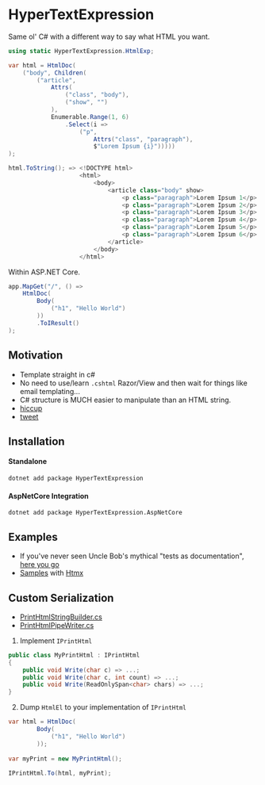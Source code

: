 # HyperTextExpression

Same ol' C# with a different way to say what HTML you want.

```csharp
using static HyperTextExpression.HtmlExp;

var html = HtmlDoc(
    ("body", Children(
        ("article",
            Attrs(
                ("class", "body"),
                ("show", "")
            ),
            Enumerable.Range(1, 6)
                .Select(i =>
                    ("p",
                        Attrs("class", "paragraph"),
                        $"Lorem Ipsum {i}")))))
);

html.ToString(); => <!DOCTYPE html>
                    <html>
                        <body>
                            <article class="body" show>
                                <p class="paragraph">Lorem Ipsum 1</p>
                                <p class="paragraph">Lorem Ipsum 2</p>
                                <p class="paragraph">Lorem Ipsum 3</p>
                                <p class="paragraph">Lorem Ipsum 4</p>
                                <p class="paragraph">Lorem Ipsum 5</p>
                                <p class="paragraph">Lorem Ipsum 6</p>
                            </article>
                        </body>
                    </html>
```
Within ASP.NET Core.
```csharp
app.MapGet("/", () =>
    HtmlDoc(
        Body(
            ("h1", "Hello World")
        ))
        .ToIResult()
);
```

## Motivation
- Template straight in c#
- No need to use/learn `.cshtml` Razor/View and then wait for things like email templating...
- C# structure is MUCH easier to manipulate than an HTML string.
- [hiccup](https://github.com/weavejester/hiccup)
- [tweet](https://twitter.com/DamianEdwards/status/1624230739566018560/photo/1)

## Installation

#### Standalone
```
dotnet add package HyperTextExpression
```

#### AspNetCore Integration
```
dotnet add package HyperTextExpression.AspNetCore
```

## Examples

- If you've never seen Uncle Bob's mythical "tests as documentation", [here you go](./tests/Tests/Main.cs)
- [Samples](./samples/Htmxin) with [Htmx](https://htmx.org)

## Custom Serialization
- [PrintHtmlStringBuilder.cs](./src/HyperTextExpression/PrintHtmlStringBuilder.cs)
- [PrintHtmlPipeWriter.cs](./src/HyperTextExpression.AspNetCore/PrintHtmlPipeWriter.cs)

1. Implement `IPrintHtml`
```csharp
public class MyPrintHtml : IPrintHtml
{
    public void Write(char c) => ...;
    public void Write(char c, int count) => ...;
    public void Write(ReadOnlySpan<char> chars) => ...;
}
```
2. Dump `HtmlEl` to your implementation of `IPrintHtml`
```csharp
var html = HtmlDoc(
        Body(
            ("h1", "Hello World")
        ));
        
var myPrint = new MyPrintHtml();
        
IPrintHtml.To(html, myPrint);
```